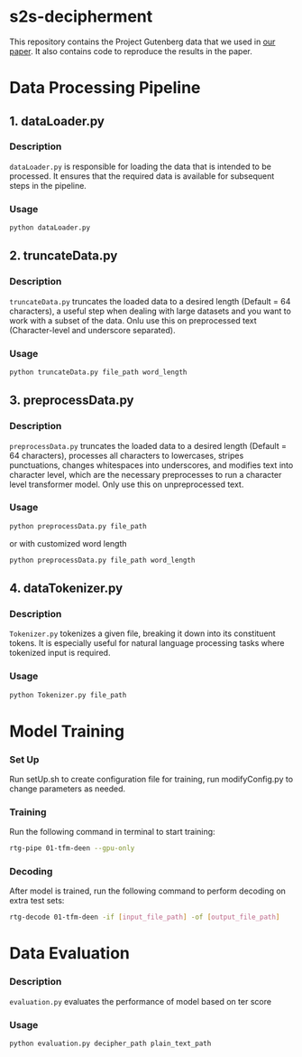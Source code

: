 # s2s-decipherment

This repository contains the Project Gutenberg data that we used in [our paper](https://aclanthology.org/2021.acl-long.561/). It also contains code to reproduce the results in the paper.


# Data Processing Pipeline
## 1. dataLoader.py

### Description

`dataLoader.py` is responsible for loading the data that is intended to be processed. It ensures that the required data is available for subsequent steps in the pipeline.

### Usage

```bash
python dataLoader.py 
```
## 2. truncateData.py

### Description

`truncateData.py` truncates the loaded data to a desired length (Default = 64 characters), a useful step when dealing with large datasets and you want to work with a subset of the data. Onlu use this on preprocessed text (Character-level and underscore separated).
### Usage

```bash
python truncateData.py file_path word_length
```
## 3. preprocessData.py

### Description

`preprocessData.py` truncates the loaded data to a desired length (Default = 64 characters), processes all characters to lowercases, stripes punctuations, changes whitespaces into underscores, and modifies text into character level, which are the necessary preprocesses to run a character level transformer model. Only use this on unpreprocessed text.
### Usage

```bash
python preprocessData.py file_path
```
or with customized word length
```bash
python preprocessData.py file_path word_length
```
## 4. dataTokenizer.py

### Description

`Tokenizer.py` tokenizes a given file, breaking it down into its constituent tokens. It is especially useful for natural language processing tasks where tokenized input is required.

### Usage

```bash
python Tokenizer.py file_path
```

# Model Training

### Set Up
Run setUp.sh to create configuration file for training, run modifyConfig.py to change parameters as needed.

### Training
Run the following command in terminal to start training:
```bash
rtg-pipe 01-tfm-deen --gpu-only
```

### Decoding
After model is trained, run the following command to perform decoding on extra test sets:
```bash
rtg-decode 01-tfm-deen -if [input_file_path] -of [output_file_path]
```



# Data Evaluation

### Description

`evaluation.py` evaluates the performance of model based on ter score
### Usage

```bash
python evaluation.py decipher_path plain_text_path
```
